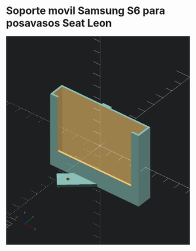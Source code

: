 # Soporte movil Samsung S6 para posavasos Seat Leon

![Imagen Soporte Movil Leon](./soporte-movil-leon.png)